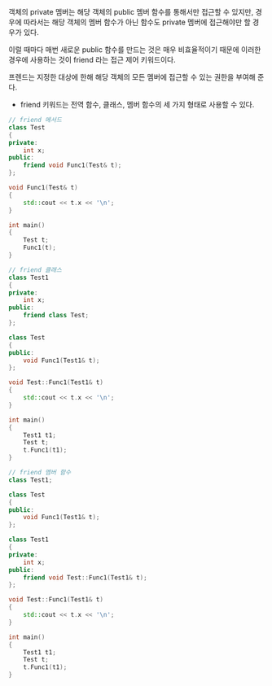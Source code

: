 객체의 private 멤버는 해당 객체의 public 멤버 함수를 통해서만 접근할 수 있지만, 경우에 따라서는 해당 객체의 멤버 함수가 아닌 함수도 private 멤버에 접근해야만 할 경우가 있다. 

이럴 때마다 매번 새로운 public 함수를 만드는 것은 매우 비효율적이기 때문에 이러한 경우에 사용하는 것이 friend 라는 접근 제어 키워드이다. 

프렌드는 지정한 대상에 한해 해당 객체의 모든 멤버에 접근할 수 있는 권한을 부여해 준다. 
- friend 키워드는 전역 함수, 클래스, 멤버 함수의 세 가지 형태로 사용할 수 있다. 
```cpp 
// friend 메서드 
class Test 
{
private: 
	int x;
public: 
	friend void Func1(Test& t);
};

void Func1(Test& t) 
{
	std::cout << t.x << '\n';
} 

int main()
{
	Test t;
	Func1(t);
}

// friend 클래스 
class Test1
{
private: 
	int x;
public: 
	friend class Test;
};

class Test
{ 
public: 
	void Func1(Test1& t);
};

void Test::Func1(Test1& t) 
{
	std::cout << t.x << '\n';
} 

int main()
{
	Test1 t1;
	Test t;
	t.Func1(t1);
} 

// friend 멤버 함수
class Test1;

class Test
{ 
public: 
	void Func1(Test1& t);
};

class Test1
{
private: 
	int x;
public: 
	friend void Test::Func1(Test1& t);
};

void Test::Func1(Test1& t) 
{
	std::cout << t.x << '\n';
} 

int main()
{
	Test1 t1;
	Test t;
	t.Func1(t1);
} 
```